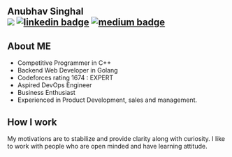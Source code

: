 ## Anubhav Singhal <br>[![](https://img.shields.io/twitter/follow/anubhavitis?style=social)](https://twitter.com/intent/follow?screen_name=anubhavitis) [![linkedin badge](https://img.shields.io/badge/anubhavitis-30302f?style=flat&logo=linkedin)](https://www.linkedin.com/in/anubhavitis) [![medium badge](https://img.shields.io/badge/anubhavitis-30302f?style=flat&logo=medium)](https://medium.com/@anubhavitis)

## About ME
* Competitive Programmer in C++
* Backend Web Developer in Golang
* Codeforces rating 1674 : EXPERT
* Aspired DevOps Engineer
* Business Enthusiast
* Experienced in Product Development, sales and management.

## How I work
My motivations are to stabilize and provide clarity along with curiosity. I like to work with people who are open minded and have learning attitude.

